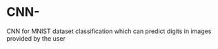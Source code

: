 # CNN-
CNN for MNIST dataset classification which can predict digits in images provided by the user

